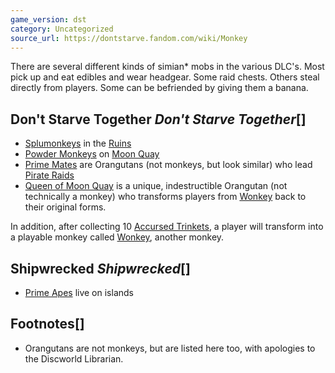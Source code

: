 ```yaml
---
game_version: dst
category: Uncategorized
source_url: https://dontstarve.fandom.com/wiki/Monkey
---
```


There are several different kinds of simian\* mobs in the various DLC's. Most pick up and eat edibles and wear headgear. Some raid chests. Others steal directly from players. Some can be befriended by giving them a banana.

## Don't Starve Together *Don't Starve Together*[]

* [Splumonkeys](/wiki/Splumonkey "Splumonkey") in the [Ruins](/wiki/Ruins "Ruins")
* [Powder Monkeys](/wiki/Powder_Monkey "Powder Monkey") on [Moon Quay](/wiki/Moon_Quay "Moon Quay")
* [Prime Mates](/wiki/Prime_Mate "Prime Mate") are Orangutans (not monkeys, but look similar) who lead [Pirate Raids](/wiki/Pirate_Raid "Pirate Raid")
* [Queen of Moon Quay](/wiki/Queen_of_Moon_Quay "Queen of Moon Quay") is a unique, indestructible Orangutan (not technically a monkey) who transforms players from [Wonkey](/wiki/Wonkey "Wonkey") back to their original forms.

In addition, after collecting 10 [Accursed Trinkets](/wiki/Accursed_Trinket "Accursed Trinket"), a player will transform into a playable monkey called [Wonkey](/wiki/Wonkey "Wonkey"), another monkey.

## Shipwrecked *Shipwrecked*[]

* [Prime Apes](/wiki/Prime_Ape "Prime Ape") live on islands

## Footnotes[]

* Orangutans are not monkeys, but are listed here too, with apologies to the Discworld Librarian.